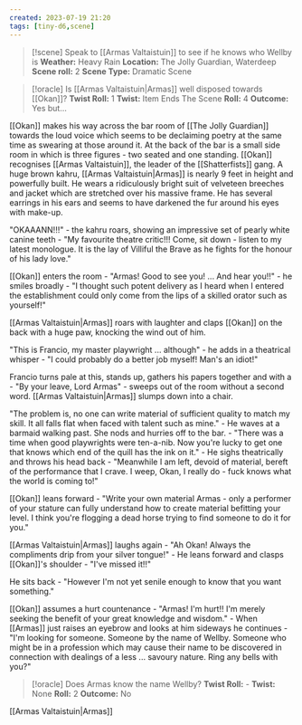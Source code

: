 ```yaml
---
created: 2023-07-19 21:20
tags: [tiny-d6,scene]
---
```

> [!scene] Speak to [[Armas Valtaistuin]] to see if he knows who Wellby is
> **Weather:** Heavy Rain
> **Location:** The Jolly Guardian, Waterdeep
> **Scene roll:** 2
> **Scene Type:** Dramatic Scene

> [!oracle] Is [[Armas Valtaistuin|Armas]] well disposed towards [[Okan]]?
> **Twist Roll:** 1
> **Twist:** Item Ends The Scene
> **Roll:** 4
> **Outcome:** Yes but...

[[Okan]] makes his way across the bar room of [[The Jolly Guardian]] towards the loud voice which seems to be declaiming poetry at the same time as swearing at those around it. At the back of the bar is a small side room in which is three figures - two seated and one standing. [[Okan]] recognises [[Armas Valtaistuin]], the leader of the [[Shatterfists]] gang. A huge brown kahru, [[Armas Valtaistuin|Armas]] is nearly 9 feet in height and powerfully built. He wears a ridiculously bright suit of velveteen breeches and jacket which are stretched over his massive frame. He has several earrings in his ears and seems to have darkened the fur around his eyes with make-up.

"OKAAANN!!!" - the kahru roars, showing an impressive set of pearly white canine teeth - "My favourite theatre critic!!! Come, sit down - listen to my latest monologue. It is the lay of Villiful the Brave as he fights for the honour of his lady love."

[[Okan]] enters the room - "Armas! Good to see you! ... And hear you!!" - he smiles broadly - "I thought such potent delivery as I heard when I entered the establishment could only come from the lips of a skilled orator such as yourself!"

[[Armas Valtaistuin|Armas]] roars with laughter and claps [[Okan]] on the back with a huge paw, knocking the wind out of him.

"This is Francio, my master playwright ... although" - he adds in a theatrical whisper - "I could probably do a better job myself! Man's an idiot!"

Francio turns pale at this, stands up, gathers his papers together and with a - "By your leave, Lord Armas" - sweeps out of the room without a second word. [[Armas Valtaistuin|Armas]] slumps down into a chair. 

"The problem is, no one can write material of sufficient quality to match my skill. It all falls flat when faced with talent such as mine." - He waves at a barmaid walking past. She nods and hurries off to the bar. - "There was a time when good playwrights were ten-a-nib. Now you're lucky to get one that knows which end of the quill has the ink on it." - He sighs theatrically and throws his head back - "Meanwhile I am left, devoid of material, bereft of the performance that I crave. I weep, Okan, I really do - fuck knows what the world is coming to!"

[[Okan]] leans forward - "Write your own material Armas - only a performer of your stature can fully understand how to create material befitting your level. I think you're flogging a dead horse trying to find someone to do it for you."

[[Armas Valtaistuin|Armas]] laughs again - "Ah Okan! Always the compliments drip from your silver tongue!" - He leans forward and clasps [[Okan]]'s shoulder - "I've missed it!!"

He sits back - "However I'm not yet senile enough to know that you want something."

[[Okan]] assumes a hurt countenance - "Armas! I'm hurt!! I'm merely seeking the benefit of your great knowledge and wisdom." - When [[Armas]] just raises an eyebrow and looks at him sideways he continues - "I'm looking for someone. Someone by the name of Wellby. Someone who might be in a profession which may cause their name to be discovered in connection with dealings of a less ... savoury nature. Ring any bells with you?"

> [!oracle] Does Armas know the name Wellby?
> **Twist Roll:** -
> **Twist:** None
> **Roll:** 2
> **Outcome:** No

[[Armas Valtaistuin|Armas]] 